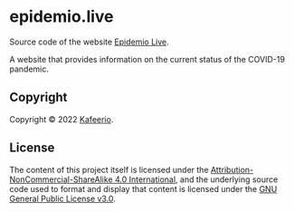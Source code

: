 
# epidemio.live

Source code of the website [Epidemio Live](https://epidemio.live).

A website that provides information on the current status of the COVID-19 pandemic.


## Copyright

Copyright &copy; 2022 [Kafeerio](https://kafeerio.org).


## License

The content of this project itself is licensed under the [Attribution-NonCommercial-ShareAlike 4.0 International](https://creativecommons.org/licenses/by-nc-sa/4.0/), and the underlying source code used to format and display that content is licensed under the [GNU General Public License v3.0](LICENSE).
